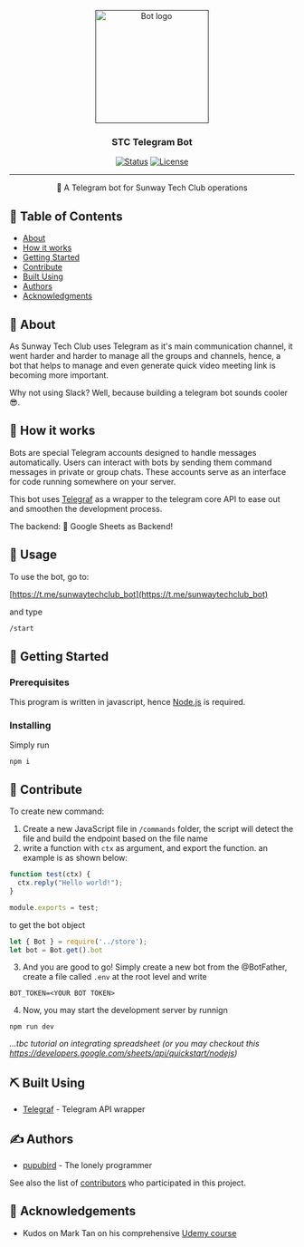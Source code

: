 <p align="center">
  <a href="" rel="noopener">
 <img width=200px height=200px src="https://i.imgur.com/FxL5qM0.jpg" alt="Bot logo"></a>
</p>

<h3 align="center">STC Telegram Bot</h3>

<div align="center">

[![Status](https://img.shields.io/badge/status-active-success.svg)]()
[![License](https://img.shields.io/badge/license-MIT-blue.svg)](/LICENSE)

</div>

---

<p align="center"> 
🤖 A Telegram bot for Sunway Tech Club operations
  <br> 
</p>

## 📝 Table of Contents

- [About](#about)
- [How it works](#working)
- [Getting Started](#getting_started)
- [Contribute](#contribute)
- [Built Using](#built_using)
- [Authors](#authors)
- [Acknowledgments](#acknowledgement)

## 🧐 About <a name = "about"></a>

As Sunway Tech Club uses Telegram as it's main communication channel, it went harder and harder to manage all the groups and channels, hence, a bot that helps to manage and even generate quick video meeting link is becoming more important.

Why not using Slack? Well, because building a telegram bot sounds cooler 😎.

## 💭 How it works <a name = "working"></a>

Bots are special Telegram accounts designed to handle messages automatically. Users can interact with bots by sending them command messages in private or group chats. These accounts serve as an interface for code running somewhere on your server.

This bot uses [Telegraf](https://telegraf.js.org/#/) as a wrapper to the telegram core API to ease out and smoothen the development process.

The backend: 🤩 Google Sheets as Backend!

## 🎈 Usage <a name = "usage"></a>

To use the bot, go to:

[https://t.me/sunwaytechclub_bot](https://t.me/sunwaytechclub_bot)

and type

```bash
/start
```

## 🏁 Getting Started <a name = "getting_started"></a>

### Prerequisites

This program is written in javascript, hence [Node.js](https://nodejs.org/en/) is required.

### Installing

Simply run

```
npm i
```

## 🚀 Contribute <a name = "contribute"></a>

To create new command:

1. Create a new JavaScript file in `/commands` folder, the script will detect the file and build the endpoint based on the file name
2. write a function with `ctx` as argument, and export the function. an example is as shown below:

```javascript
function test(ctx) {
  ctx.reply("Hello world!");
}

module.exports = test;
```

to get the bot object

```javascript
let { Bot } = require('../store');
let bot = Bot.get().bot
```

3. And you are good to go! Simply create a new bot from the @BotFather, create a file called `.env` at the root level and write

```env
BOT_TOKEN=<YOUR BOT TOKEN>
```

4. Now, you may start the development server by runnign

```env
npm run dev
```

*...tbc tutorial on integrating spreadsheet (or you may checkout this https://developers.google.com/sheets/api/quickstart/nodejs)*

## ⛏️ Built Using <a name = "built_using"></a>

- [Telegraf](https://telegraf.js.org/#/) - Telegram API wrapper

## ✍️ Authors <a name = "authors"></a>

- [pupubird](https://github.com/pupubird) - The lonely programmer

See also the list of [contributors](https://github.com/pupubird/STC_Telegram_Bot/graphs/contributors) who participated in this project.

## 🎉 Acknowledgements <a name = "acknowledgement"></a>

- Kudos on Mark Tan on his comprehensive [Udemy course](https://www.udemy.com/course/build-telegram-bots-with-javascript-the-complete-guide/)

